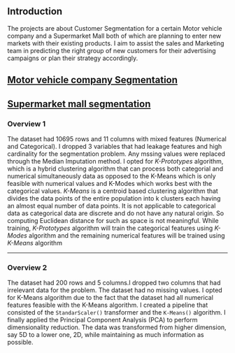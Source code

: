 ## Introduction
The projects are about Customer Segmentation for a certain Motor vehicle company and a Supermarket Mall both of which are planning to enter new markets with their existing products. I aim to assist the sales and Marketing team in predicting the right group
of new customers for their advertising campaigns or plan their strategy accordingly.
## [Motor vehicle company Segmentation](#Overview-1)
## [Supermarket mall segmentation](#Overview-2)
### Overview 1
The dataset had 10695 rows and 11 columns with mixed features (Numerical and Categorical). I dropped 3 variables that had leakage features and high cardinality for the segmentation
problem. Any mssing values were replaced through the Median Imputation method. I opted for *K-Prototypes* algorithm, which is a hybrid clustering algorithm that can process both categorial and numerical simultaneously data as opposed to the K-Means which is only feasible with numerical values and K-Modes which works best with the categorical values.
*K-Means* is a centroid based clustering algorithm that divides the data points of the entire population into k clusters each having an almost equal number of data points.
It is not applicable to categorical data as categorical data are discrete and do not have any natural origin. So computing Euclidean distance for such as space is not meaningful.
While training, *K-Prototypes* algorithm will train the categorical features using *K-Modes* algorithm and the remaining numerical features will be trained using *K-Means* algorithm

---
### Overview 2
The dataset had 200 rows and 5 columns.I dropped two columns that had irrelevant data for the problem. The dataset had no missing values.
I opted for K-Means algorithm due to the fact that the dataset had all numerical features feasible with the K-Means algorithm. I created a pipeline that consisted of
the `StandarScaler()` transformer and the `K-Means()` algorithm. I finally applied the Principal Component Analysis (PCA) to perform dimensionality reduction. The data
was transformed from  higher dimension, say 5D to a lower one, 2D, while maintaining as much information as possible.



